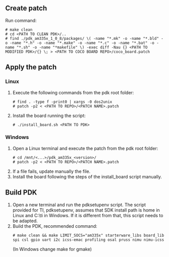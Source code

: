 ## Create patch

Run command:
```
# make clean
# cd <PATH TO CLEAN PDK>/..
# find ./pdk_am335x_1_0_8/packages/ \( -name "*.mk" -o -name "*.bld" -o -name "*.h" -o -name "*.make" -o -name "*.c" -o -name "*.bat" -o -name "*.sh" -o -name "*makefile" \) -exec diff -Nau {} <PATH TO MODIFIED PDK>/{} \; > <PATH TO COCO BOARD REPO>/coco_board.patch
```

## Apply the patch
### Linux
1. Execute the following commands from the pdk root folder:
    ```
    # find . -type f -print0 | xargs -0 dos2unix
    # patch -p2 < <PATH TO REPO>/<PATCH NAME>.patch 
    ```
2. Install the board running the script:
    ```
    # ./install_board.sh <PATH TO PDK>
    ```

### Windows
1. Open a Linux terminal and execute the patch from the pdk root folder:
    ```
    # cd /mnt/<...>/pdk_am335x_<version>/
    # patch -p2 < <PATH TO REPO>/<PATCH NAME>.patch 
    ```
2. If a file fails, update manually the file.
3. Install the board following the steps of the install_board script manually.

## Build PDK
1. Open a new terminal and run the pdksetupenv script.
The script provided for TI, pdksetupenv, assumes that SDK install path is home in Linux and C:\ti in Windows. If it is different from that, this script needs to be adapted.
2. Build the PDK, recommended command:
    ```
    # make clean && make LIMIT_SOCS="am335x" starterware_libs board_lib spi csl gpio uart i2c icss-emac profiling osal pruss nimu nimu-icss
    ```
    (In Windows change make for gmake)
